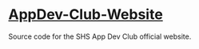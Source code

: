 # [AppDev-Club-Website](https://shsappdev.netlify.app)
Source code for the SHS App Dev Club official website.
